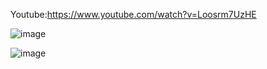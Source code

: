 Youtube:https://www.youtube.com/watch?v=Loosrm7UzHE


![image](https://user-images.githubusercontent.com/119972020/234865732-fa5b6a4a-403e-4d79-822a-2f24e35234cf.png)



![image](https://user-images.githubusercontent.com/119972020/234865811-14a6e2f6-7717-40c5-b0ee-07d99ec2dd29.png)
